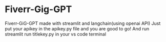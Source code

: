 # Fiverr-Gig-GPT
Fiverr-GiG-GPT made with streamlit and langchain(using openai API)
Just put your apikey in the apikey.py file and you are good to go!
And run streamlit run titlekey.py in your vs code terminal
